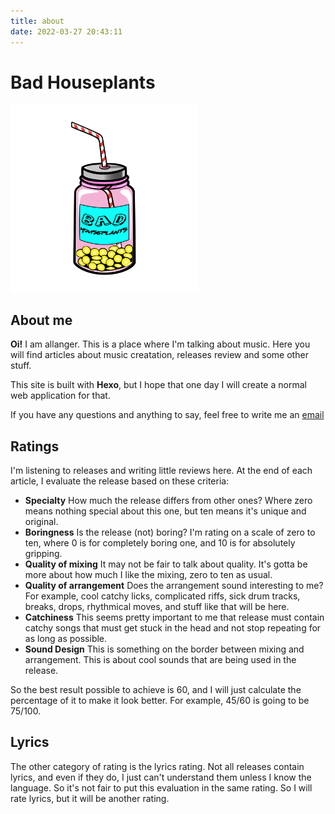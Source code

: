 ```yaml
---
title: about
date: 2022-03-27 20:43:11
---
```


# Bad Houseplants
<img src="../img/big_logo.png" alt="drawing" width="300"/>

## About me

**Oi!** I am allanger. This is a place where I'm talking about music. Here you will find articles about music creatation, releases review and some other stuff.

This site is built with **Hexo**, but I hope that one day I will create a normal web application for that.

If you have any questions and anything to say, feel free to write me an [email](mailto:allanger@zohomail.com)

## Ratings

I'm listening to releases and writing little reviews here. At the end of each article, I evaluate the release based on these criteria: 
- **Specialty**
How much the release differs from other ones? Where zero means nothing special about this one, but ten means it's unique and original.
- **Boringness**
Is the release (not) boring? I'm rating on a scale of zero to ten, where 0 is for completely boring one, and 10 is for absolutely gripping.
- **Quality of mixing**
It may not be fair to talk about quality. It's gotta be more about how much I like the mixing, zero to ten as usual.
- **Quality of arrangement**
Does the arrangement sound interesting to me? For example, cool catchy licks,  complicated riffs, sick drum tracks, breaks, drops, rhythmical moves, and stuff like that will be here.
- **Catchiness**
This seems pretty important to me that release must contain catchy songs that must get stuck in the head and not stop repeating for as long as possible. 
- **Sound Design**
This is something on the border between mixing and arrangement. This is about cool sounds that are being used in the release.

So the best result possible to achieve is 60, and I will just calculate the percentage of it to make it look better. For example, 45/60 is going to be 75/100.

## Lyrics

The other category of rating is the lyrics rating. Not all releases contain lyrics, and even if they do, I just can't understand them unless I know the language. So it's not fair to put this evaluation in the same rating. So I will rate lyrics, but it will be another rating.
